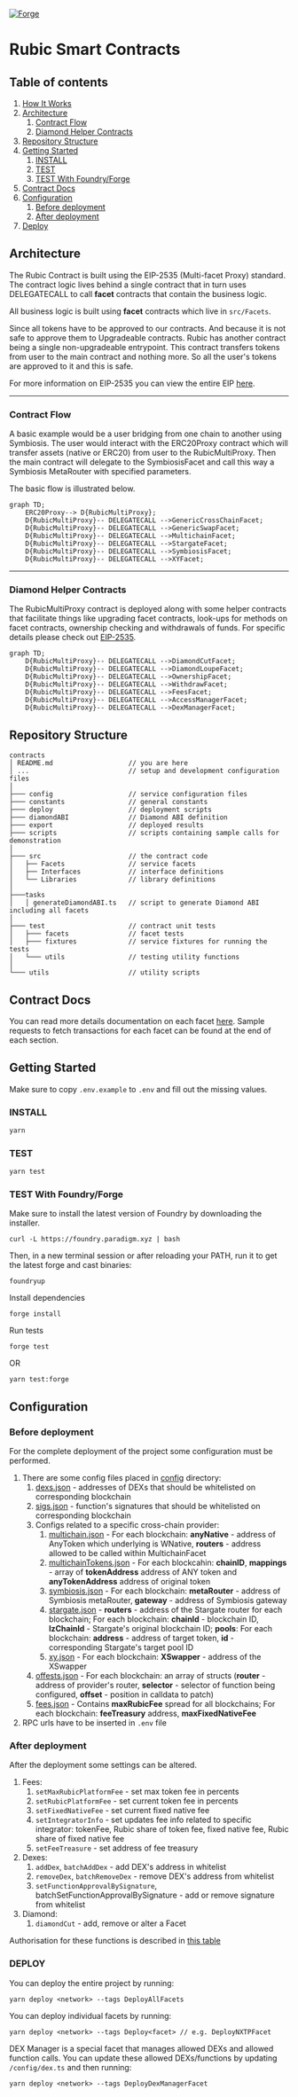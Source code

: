 [![Forge](https://github.com/Cryptorubic/multi-proxy-rubic/actions/workflows/forge.yml/badge.svg)](https://github.com/Cryptorubic/multi-proxy-rubic/actions/workflows/forge.yml)

# Rubic Smart Contracts

## Table of contents

1. [How It Works](#how-it-works)
2. [Architecture](#architecture)
   1. [Contract Flow](#contract-flow)
   2. [Diamond Helper Contracts](#diamond-helper-contracts)
3. [Repository Structure](#repository-structure)
4. [Getting Started](#getting-started)
   1. [INSTALL](#install)
   2. [TEST](#test)
   3. [TEST With Foundry/Forge](#foundry-forge)
5. [Contract Docs](#contract-docs)
6. [Configuration](#configuration)
   1. [Before deployment](#configuration_before)
   2. [After deployment](#configuration_after)
7. [Deploy](#deploy)


## Architecture<a name="architecture"></a>

The Rubic Contract is built using the EIP-2535 (Multi-facet Proxy) standard. The contract logic lives behind a single contract that in turn uses DELEGATECALL to call **facet** contracts that contain the business logic.

All business logic is built using **facet** contracts which live in `src/Facets`.

Since all tokens have to be approved to our contracts. And because it is not safe to approve them to Upgradeable contracts.
Rubic has another contract being a single non-upgradeable entrypoint. This contract transfers tokens from user to the main contract and nothing more.
So all the user's tokens are approved to it and this is safe.

For more information on EIP-2535 you can view the entire EIP [here](https://eips.ethereum.org/EIPS/eip-2535).

---

### Contract Flow<a name="contract-flow"></a>

A basic example would be a user bridging from one chain to another using Symbiosis.
The user would interact with the ERC20Proxy contract which will transfer assets (native or ERC20) from user to the RubicMultiProxy.
Then the main contract will delegate to the SymbiosisFacet and call this way a Symbiosis MetaRouter with specified parameters.

The basic flow is illustrated below.

```mermaid
graph TD;
    ERC20Proxy--> D{RubicMultiProxy};
    D{RubicMultiProxy}-- DELEGATECALL -->GenericCrossChainFacet;
    D{RubicMultiProxy}-- DELEGATECALL -->GenericSwapFacet;
    D{RubicMultiProxy}-- DELEGATECALL -->MultichainFacet;
    D{RubicMultiProxy}-- DELEGATECALL -->StargateFacet;
    D{RubicMultiProxy}-- DELEGATECALL -->SymbiosisFacet;
    D{RubicMultiProxy}-- DELEGATECALL -->XYFacet;
```

---

### Diamond Helper Contracts<a name="diamond-helper-contracts"></a>

The RubicMultiProxy contract is deployed along with some helper contracts that facilitate things like upgrading facet contracts, look-ups for methods on facet contracts, ownership checking and withdrawals of funds. For specific details please check out [EIP-2535](https://eips.ethereum.org/EIPS/eip-2535).

```mermaid
graph TD;
    D{RubicMultiProxy}-- DELEGATECALL -->DiamondCutFacet;
    D{RubicMultiProxy}-- DELEGATECALL -->DiamondLoupeFacet;
    D{RubicMultiProxy}-- DELEGATECALL -->OwnershipFacet;
    D{RubicMultiProxy}-- DELEGATECALL -->WithdrawFacet;
    D{RubicMultiProxy}-- DELEGATECALL -->FeesFacet;
    D{RubicMultiProxy}-- DELEGATECALL -->AccessManagerFacet;
    D{RubicMultiProxy}-- DELEGATECALL -->DexManagerFacet;
```

## Repository Structure<a name="repository-structure"></a>

```
contracts
│ README.md                   // you are here
│ ...                         // setup and development configuration files
│
├─── config                   // service configuration files
├─── constants                // general constants
├─── deploy                   // deployment scripts
├─── diamondABI               // Diamond ABI definition
├─── export                   // deployed results
├─── scripts                  // scripts containing sample calls for demonstration
│
├─── src                      // the contract code
│   ├── Facets                // service facets
│   ├── Interfaces            // interface definitions
│   └── Libraries             // library definitions
│
├───tasks
│   │ generateDiamondABI.ts   // script to generate Diamond ABI including all facets
│
├─── test                     // contract unit tests
│   ├─── facets               // facet tests
│   ├─── fixtures             // service fixtures for running the tests
│   └─── utils                // testing utility functions
│
└─── utils                    // utility scripts
```

## Contract Docs<a name="contract-docs"></a>

You can read more details documentation on each facet [here](./docs/README.md).
Sample requests to fetch transactions for each facet can be found at the end of each section.

## Getting Started<a name="getting-started"></a>

Make sure to copy `.env.example` to `.env` and fill out the missing values.

### INSTALL<a name="install"></a>

```bash
yarn
```

### TEST<a name="test"></a>

```bash
yarn test
```

### TEST With Foundry/Forge<a name="foundry-forge"></a>

Make sure to install the latest version of Foundry by downloading the installer.

```
curl -L https://foundry.paradigm.xyz | bash
```

Then, in a new terminal session or after reloading your PATH, run it to get the latest forge and cast binaries:

```
foundryup
```

Install dependencies

```
forge install
```

Run tests

```
forge test
```

OR

```
yarn test:forge
```

## Configuration<a name="configuration"></a>

### Before deployment<a name="configuration_before"></a>

For the complete deployment of the project some configuration must be performed.

1) There are some config files placed in [config](./config) directory:
   1) [dexs.json](./config/dexs.json) - addresses of DEXs that should be whitelisted on corresponding blockchain
   2) [sigs.json](./config/sigs.json) - function's signatures that should be whitelisted on corresponding blockchain
   3) Configs related to a specific cross-chain provider:
      1) [multichain.json](./config/multichain.json) - For each blockchain: **anyNative** - address of AnyToken which underlying is WNative, **routers** - address allowed to be called within MultichainFacet
      2) [multichainTokens.json](config/multichainTokens.json) - For each blockcahin: **chainID**, **mappings** - array of **tokenAddress** address of ANY token and **anyTokenAddress** address of original token
      2) [symbiosis.json](./config/symbiosis.json) - For each blockchain: **metaRouter** - address of Symbiosis metaRouter, **gateway** - address of Symbiosis gateway
      3) [stargate.json](./config/stargate.json) - **routers** - address of the Stargate router for each blockchain;
      For each blockchain: **chainId** - blockchain ID, **lzChainId** - Stargate's original blockchain ID;
      **pools**: For each blockchain: **address** - address of target token, **id** - corresponding Stargate's target pool ID
      4) [xy.json](./config/xy.json) - For each blockchain: **XSwapper** - address of the XSwapper
   4) [offests.json](./config/offsets.json) - For each blockchain: an array of structs (**router** - address of provider's router, **selector** - selector of function being configured, **offset** - position in calldata to patch)
   5) [fees.json](./config/fees.json) - Contains **maxRubicFee** spread for all blockchains; For each blockchain: **feeTreasury** address, **maxFixedNativeFee**
2) RPC urls have to be inserted in `.env` file

### After deployment<a name="configuration_after"></a>

After the deployment some settings can be altered.

1) Fees:
   1) `setMaxRubicPlatformFee` - set max token fee in percents
   2) `setRubicPlatformFee` - set current token fee in percents
   3) `setFixedNativeFee` - set current fixed native fee
   4) `setIntegratorInfo` - set updates fee info related to specific integrator: tokenFee, Rubic share of token fee, fixed native fee, Rubic share of fixed native fee
   5) `setFeeTreasure` - set address of fee treasury
2) Dexes:
   1) `addDex`, `batchAddDex` - add DEX's address in whitelist
   2) `removeDex`, `batchRemoveDex` - remove DEX's address from whitelist
   3) `setFunctionApprovalBySignature`, batchSetFunctionApprovalBySignature - add or remove signature from whitelist
3) Diamond:
   1) `diamondCut` - add, remove or alter a Facet

Authorisation for these functions is described in [this table](https://docs.google.com/spreadsheets/d/1PPT1XLdLAZt__ZsQodsXe7ZTunx6AmWGVasflpR-brM/edit#gid=0)

### DEPLOY<a name="deploy"></a>

You can deploy the entire project by running:

`yarn deploy <network> --tags DeployAllFacets`

You can deploy individual facets by running:

`yarn deploy <network> --tags Deploy<facet> // e.g. DeployNXTPFacet`

DEX Manager is a special facet that manages allowed DEXs and allowed function calls. You can update these allowed DEXs/functions by updating `/config/dex.ts` and then running:

`yarn deploy <network> --tags DeployDexManagerFacet`
